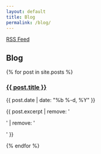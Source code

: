 ```yaml
---
layout: default
title: Blog
permalink: /blog/
---
```


<div class='container-fluid container-content'>
  <div class='row'>
    <div class='col-md-8 col-md-offset-2'>
      <div class='page-header'>
        <div class='pull-right'>
          <a href="{{ "/feed.xml" | prepend: site.baseurl }}" class='btn btn-md btn-primary'>
            <span class='fa fa-rss'></span>
            RSS Feed
          </a>
        </div>
        <h2>
          <span class='fa fa-book'></span>
          Blog
        </h2>
      </div>
    </div>
  </div>
  <div class='row'>
    <div class='col-md-8 col-md-offset-2'>
      {% for post in site.posts %}
        <div class='media'>
          <div class='media-body'>
            <div class='media-heading'>
              <h3><a href="{{ post.url | prepend: site.baseurl }}">{{ post.title }}</a></h3>
            </div>
            <p class='media-meta'>
              <span class='fa fa-calendar'></span>
              {{ post.date | date: "%b %-d, %Y" }}
            </p>
            <p class='media-text'>{{ post.excerpt | remove: '<p>' | remove: '</p>' }}</p>
          </div>
        </div>
      {% endfor %}
    </div>
  </div>
</div>
